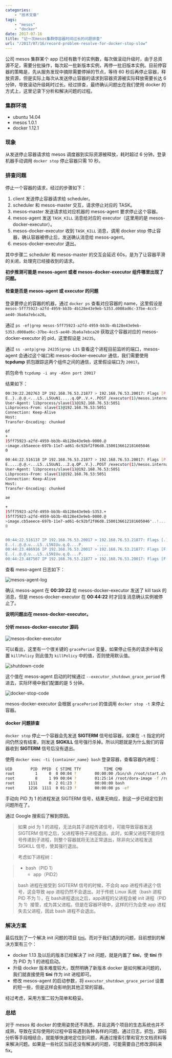 ```yaml
---
categories:
    - "技术文章"
tags:
    - "mesos"
    - "docker"
date: 2017-07-16
title: "记一次mesos集群停容器时间过长的问题排查"
url: "/2017/07/16/record-problem-resolve-for-docker-stop-slow"
---
```


公司 mesos 集群某个 app 已经有数千的实例数，每次做滚动升级时，由于总资源不足，需要分批操作，每次起一批新版本实例，再停一批旧版本实例。目前停容器的策略是，先从服务发现中摘除需要停掉的节点，等待 60 秒后再停止容器，释放资源，但是实际上每次从发送停止容器的请求到容器资源被实际释放需要长达 6 分钟，导致滚动升级耗时过长。经过排查，最终确认问题出在我们使用 docker 的方式上，这里记录下分析和解决问题的过程。

<!--more-->

### 集群环境

* ubuntu 14.04
* mesos 1.0.1
* docker 1.12.1

### 现象

从发送停止容器请求给 mesos 调度器到实际资源被释放，耗时超过 6 分钟。登录机器手动调用 `docker stop` 停止容器只需 10 秒。

### 排查问题

停止一个容器的请求，经过的步骤如下：

1. client 发送停止容器请求给 scheduler。
2. scheduler 和 mesos-master 交互，请求停止对应的 TASK。
3. mesos-master 发送请求给对应机器的 mesos-agent 要求停止这个容器。
4. mesos-agent 发送 `TASK_KILL` 消息给对应的 executor（这里用的是 mesos-docker-executor）。
5. mesos-docker-executor 收到 `TASK_KILL` 消息，调用 docker stop 停止容器，确认容器被停止后，发送确认消息给 mesos-agent。
6. mesos-docker-executor 退出。

其中步骤二 scheduler 和 mesos-master 的交互会延迟 60s，是为了让容器平滑的关闭，处理完已经接收到的请求。

**初步推测可能是 mesos-agent 或者 mesos-docker-executor 组件哪里出现了问题。**

#### 检查是否是 mesos-agent 或 executor 的问题

登录要停止的容器的机器，通过 `docker ps` 查看对应容器的 name，这里假设是 `mesos-5ff75923-a2fd-4959-bb3b-4b128e43e9eb-S353.d008ad6c-37be-4cc5-ae40-3ba6a7ebca20`。

通过 `ps -ef|grep mesos-5ff75923-a2fd-4959-bb3b-4b128e43e9eb-S353.d008ad6c-37be-4cc5-ae40-3ba6a7ebca20` 获取这个容器对应的 mesos-docker-executor 的 pid，这里假设是 `24235`。

通过 `ss -antp|grep 24235|grep LIS` 查看这个进程目前监听的端口，mesos-agent 会通过这个端口和 mesos-docker-executor 通信，我们需要使用 **tcpdump** 抓包跟踪这两个组件之间的通信，这里假设端口为 `20017`。

抓包命令 `tcpdump -i any -ASnn port 20017`

结果如下：

```bash
00:39:22.202763 IP 192.168.76.53.21877 > 192.168.76.53.20017: Flags [P.], seq 3399346312:3399346653, ack 3564212561, win 342, length 341
E..}..@.@.<...L5..L5UuN1.....q.QP..V.+..POST /executor(1)/mesos.internal.KillTaskMessage HTTP/1.1
User-Agent: libprocess/slave(1)@192.168.76.53:5051
Libprocess-From: slave(1)@192.168.76.53:5051
Connection: Keep-Alive
Host:
Transfer-Encoding: chunked

6f
+
)5ff75923-a2fd-4959-bb3b-4b128e43e9eb-0000.@
>image.cb5aeece-697b-11e7-ad61-6c92bf2f06d8.1500136612181605046
0

00:44:22.516118 IP 192.168.76.53.21877 > 192.168.76.53.20017: Flags [P.], seq 3399346994:3399347417, ack 3564212561, win 342, length 423
E.....@.@.<...L5..L5UuN1...2.q.QP..V.}..POST /executor(1)/mesos.internal.StatusUpdateAcknowledgementMessage HTTP/1.1
User-Agent: libprocess/slave(1)@192.168.76.53:5051
Libprocess-From: slave(1)@192.168.76.53:5051
Connection: Keep-Alive
Host:
Transfer-Encoding: chunked

ae

+
)5ff75923-a2fd-4959-bb3b-4b128e43e9eb-S353.+
)5ff75923-a2fd-4959-bb3b-4b128e43e9eb-0000.@
>image.cb5aeece-697b-11e7-ad61-6c92bf2f06d8.1500136612181605046"..!....Hn.'.j&.6.
0


00:44:22.516137 IP 192.168.76.53.20017 > 192.168.76.53.21877: Flags [.], ack 3399347417, win 2523, length 0
E..(..@.@.u...L5..L5N1Uu.q.Q....P.      .....
00:44:23.486916 IP 192.168.76.53.20017 > 192.168.76.53.21877: Flags [F.], seq 3564212561, ack 3399347417, win 2523, length 0
E..(..@.@.u...L5..L5N1Uu.q.Q....P.      .....
00:44:23.487507 IP 192.168.76.53.21877 > 192.168.76.53.20017: Flags [F.], seq 3399347417, ack 3564212562, win 342, length 0
```

查看 meso-agent 日志如下：

![mesos-agent-log](http://image.fatedier.com/pic/2017/2017-07-16-record-problem-resolve-for-docker-stop-slow-mesos-agent-log.png)

确认 mesos-agent 在 **00:39:22** 给 mesos-docker-executor 发送了 kill task 的消息，但是 mesos-docker-executor 在 **00:44:22** 时才回复消息确认实例被停止了。

**说明问题出在 mesos-docker-executor。**

#### 分析 mesos-docker-executor 源码

![mesos-docker-executor](http://image.fatedier.com/pic/2017/2017-07-16-record-problem-resolve-for-docker-stop-slow-mesos-docker-executor.png)

可以看出，这里有一个很关键的 `gracePeriod` 变量，如果停止任务的请求中有设置 `killPolicy` 则此值为 `killPolicy` 中的值，否则使用默认值。

![shutdown-code](http://image.fatedier.com/pic/2017/2017-07-16-record-problem-resolve-for-docker-stop-slow-executor-shutdown-code.png)

这个值在 mesos-agent 启动的时候通过 `--executor_shutdown_grace_period` 传进去，实际环境中我们配置的是 5 分钟。

![docker-stop-code](http://image.fatedier.com/pic/2017/2017-07-16-record-problem-resolve-for-docker-stop-slow-docker-stop-code.png)

mesos-docker-executor 会根据 `gracePeriod` 的值调用 `docker stop -t` 来停止容器。

#### docker 问题排查

`docker stop` 停止一个容器会先发送 **SIGTERM** 信号给容器，如果在 `-t` 指定的时间仍然没有结束，则发送 **SIGKILL** 信号强行杀掉。所以问题就是为什么我们的容器收到 **SIGTERM** 信号后没有退出。

使用 `docker exec -ti {container_name} bash` 登录容器，查看容器内进程：

```bash
UID        PID  PPID  C STIME TTY          TIME CMD
root         1     0  0 00:04 ?        00:00:00 /bin/sh /root/start.sh
root         8     1 99 00:04 ?        01:25:14 /root/dora-image -f /root/doraimage.conf
root      1111     0  2 01:23 ?        00:00:00 bash
root      1216  1111  0 01:23 ?        00:00:00 ps -ef
```

手动向 PID 为 1 的进程发送 SIGTERM 信号，结果无响应，到这一步已经定位到问题所在了。

通过 Google 搜索后了解到原因。

> 如果 pid 为 1 的进程，无法向其子进程传递信号，可能导致容器发送 SIGTERM 信号之后，父进程等待子进程退出。此时，如果父进程不能将信号传递到子进程，则整个容器就将无法正常退出，除非向父进程发送 SIGKILL 信号，使其强行退出。

> 考虑如下进程树：

> * bash（PID 1）
>    * app（PID2）

> bash 进程在接受到 SIGTERM 信号的时候，不会向 app 进程传递这个信号，这会导致 app 进程仍然不会退出。对于传统 Linux 系统（bash 进程 PID 不为 1），在 bash进程退出之后，app进程的父进程会被 init 进程（PID 为 1）接管，成为其父进程。但是在容器环境中，这样的行为会使 app 进程失去父进程，因此 bash 进程不会退出。

### 解决方案

最后找到了一个解决 init 问题的项目 [tini](https://github.com/krallin/tini)。而对于我们遇到的问题，目前想到的解决方案有三个：

* docker 1.13 及以后的版本已经解决了 init 问题，就是内置了 **tini**，使 **tini** 作为 PID  为 1 的进程启动。
* 升级 docker 版本难度较大，既然明确了新版本 docker 是如何解决问题的，我们就直接使用 **tini** 作为 init 进程即可。
* 修改 mesos-agent 的启动参数，将 `executor_shutdown_grace_period` 设置的短一些，但是这样会影响到其他正常的容器。

经过考虑，采用方案二较为简单和稳妥。

### 总结

对于 mesos 和 docker 的使用姿势还不熟悉，并且这两个项目的生态系统也并不成熟，导致在实际使用的过程中容易遇到各种各样的问题。通过日志，抓包，源码分析等手段相结合，就能够快速地定位到问题，再通过搜索引擎和官方文档资料等来解决问题。如果是一些社区当前还没有解决的问题，可能需要自己修改源码来 fix。
